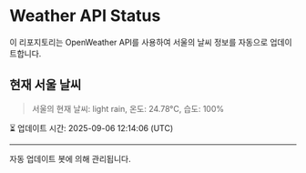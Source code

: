 
# Weather API Status

이 리포지토리는 OpenWeather API를 사용하여 서울의 날씨 정보를 자동으로 업데이트합니다.

## 현재 서울 날씨
> 서울의 현재 날씨: light rain, 온도: 24.78°C, 습도: 100%

⏳ 업데이트 시간: 2025-09-06 12:14:06 (UTC)

---
자동 업데이트 봇에 의해 관리됩니다.
